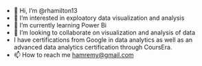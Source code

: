 - 👋 Hi, I’m @rhamilton13
- 👀 I’m interested in exploatory data visualization and analysis
- 🌱 I’m currently learning Power Bi
- 💞️ I’m looking to collaborate on visualization and analysis of data
- I have certifications from Google in data analytics as well as an advanced data analytics certification through CoursEra.
- 📫 How to reach me hamremy@gmail.com

<!---
rhamilton13/rhamilton13 is a ✨ special ✨ repository because its `README.md` (this file) appears on your GitHub profile.
You can click the Preview link to take a look at your changes.
--->
